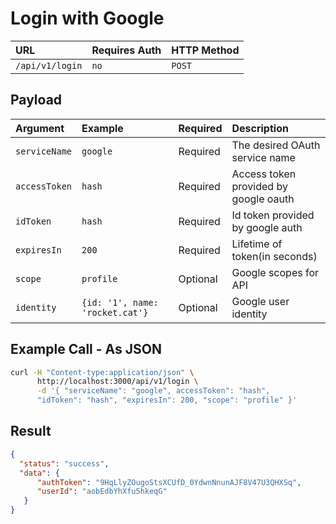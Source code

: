 # Login with Google

| URL             | Requires Auth | HTTP Method |
| :-------------- | :------------ | :---------- |
| `/api/v1/login` | `no`          | `POST`      |

## Payload

| Argument      | Example                         | Required | Description                           |
| :---------    | :------------------------------ | :------- | :------------------------------------ |
| `serviceName` | `google`                        | Required | The desired OAuth service name        |
| `accessToken` | `hash`                          | Required | Access token provided by google oauth |
| `idToken`     | `hash`                          | Required | Id token provided by google auth      |
| `expiresIn`   | `200`                           | Required | Lifetime of token(in seconds)         |
| `scope`       | `profile`                       | Optional | Google scopes for API                 |
| `identity`    | `{id: '1', name: 'rocket.cat'}` | Optional | Google user identity                  |

## Example Call - As JSON

```bash
curl -H "Content-type:application/json" \
      http://localhost:3000/api/v1/login \
      -d '{ "serviceName": "google", accessToken": "hash",
      "idToken": "hash", "expiresIn": 200, "scope": "profile" }'
```

## Result

```json
{
  "status": "success",
  "data": {
      "authToken": "9HqLlyZOugoStsXCUfD_0YdwnNnunAJF8V47U3QHXSq",
      "userId": "aobEdbYhXfu5hkeqG"
   }
}
```
